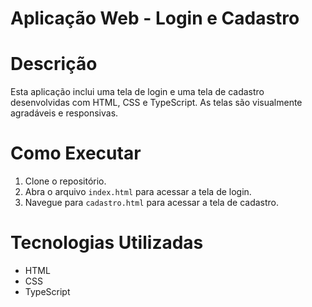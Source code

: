 # Aplicação Web - Login e Cadastro

# Descrição
Esta aplicação inclui uma tela de login e uma tela de cadastro desenvolvidas com HTML, CSS e TypeScript. As telas são visualmente agradáveis e responsivas.

# Como Executar
1. Clone o repositório.
2. Abra o arquivo `index.html` para acessar a tela de login.
3. Navegue para `cadastro.html` para acessar a tela de cadastro.

# Tecnologias Utilizadas
- HTML
- CSS
- TypeScript

